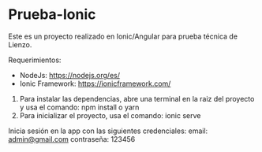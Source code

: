 # Prueba-Ionic
Este es un proyecto realizado en Ionic/Angular para prueba técnica de Lienzo.

Requerimientos:
* NodeJs: https://nodejs.org/es/
* Ionic Framework: https://ionicframework.com/

1) Para instalar las dependencias, abre una terminal en la raiz del proyecto y usa el comando: npm install o yarn
2) Para inicializar el proyecto, usa el comando: ionic serve

Inicia sesión en la app con las siguientes credenciales:
email: admin@gmail.com
contraseña: 123456
